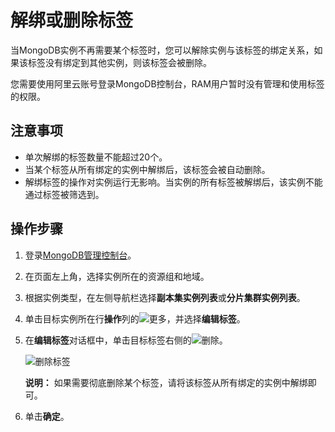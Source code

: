 # 解绑或删除标签

当MongoDB实例不再需要某个标签时，您可以解除实例与该标签的绑定关系，如果该标签没有绑定到其他实例，则该标签会被删除。

您需要使用阿里云账号登录MongoDB控制台，RAM用户暂时没有管理和使用标签的权限。

## 注意事项

-   单次解绑的标签数量不能超过20个。
-   当某个标签从所有绑定的实例中解绑后，该标签会被自动删除。
-   解绑标签的操作对实例运行无影响。当实例的所有标签被解绑后，该实例不能通过标签被筛选到。

## 操作步骤

1.  登录[MongoDB管理控制台](https://mongodb.console.aliyun.com/)。

2.  在页面左上角，选择实例所在的资源组和地域。

3.  根据实例类型，在左侧导航栏选择**副本集实例列表**或**分片集群实例列表**。

4.  单击目标实例所在行**操作**列的![更多](https://static-aliyun-doc.oss-accelerate.aliyuncs.com/assets/img/zh-CN/7156819951/p13851.png)，并选择**编辑标签**。

5.  在**编辑标签**对话框中，单击目标标签右侧的![删除](https://static-aliyun-doc.oss-accelerate.aliyuncs.com/assets/img/zh-CN/9546819951/p67173.png)。

    ![删除标签](https://static-aliyun-doc.oss-accelerate.aliyuncs.com/assets/img/zh-CN/0646819951/p67191.png)

    **说明：** 如果需要彻底删除某个标签，请将该标签从所有绑定的实例中解绑即可。

6.  单击**确定**。


